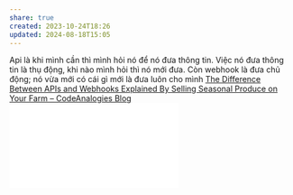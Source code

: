 ```yaml
---
share: true
created: 2023-10-24T18:26
updated: 2024-08-18T15:05
---
```

Api là khi mình cần thì mình hỏi nó để nó đưa thông tin. Việc nó đưa thông tin là thụ động, khi nào mình hỏi thì nó mới đưa. Còn webhook là đưa chủ động; nó vừa mới có cái gì mới là đưa luôn cho mình 
[The Difference Between APIs and Webhooks Explained By Selling Seasonal Produce on Your Farm – CodeAnalogies Blog](https://blog.codeanalogies.com/2018/03/05/the-difference-between-apis-and-webhooks-explained/)
![RapidAPI-Comics-eBook.pdf](../../attachments/RapidAPI-Comics-eBook.pdf)